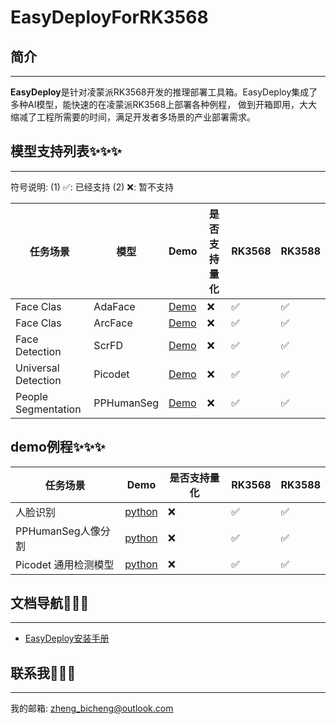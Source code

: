 # EasyDeployForRK3568

## 简介
****
**EasyDeploy**是针对凌蒙派RK3568开发的推理部署工具箱。EasyDeploy集成了多种AI模型，能快速的在凌蒙派RK3568上部署各种例程，
做到开箱即用，大大缩减了工程所需要的时间，满足开发者多场景的产业部署需求。

## 模型支持列表✨✨✨
****

符号说明: (1) ✅: 已经支持  (2) ❌: 暂不支持

| 任务场景                | 模型         | Demo                                        | 是否支持量化 | RK3568 | RK3588 |
|---------------------|------------|---------------------------------------------|--------|--------|--------|
| Face Clas           | AdaFace    | [Demo](./example/clas/ada_face/)            | ❌      | ✅      | ✅      |
| Face Clas           | ArcFace    | [Demo](./example/clas/arc_face/)            | ❌      | ✅      | ✅      |
| Face Detection      | ScrFD      | [Demo](./example/detection/scrfd/)          | ❌      | ✅      | ✅      |
| Universal Detection | Picodet    | [Demo](./example/detection/picodet/)        | ❌      | ✅      | ✅      |
| People Segmentation | PPHumanSeg | [Demo](./example/segmentation/pp_humanseg/) | ❌      | ✅      | ✅      |

## demo例程✨✨✨
| 任务场景           | Demo                                                | 是否支持量化 | RK3568 | RK3588 |
|----------------|-----------------------------------------------------|--------|--------|--------|
| 人脸识别           | [python](./example/project/face_recognition/python) | ❌      | ✅      | ✅      |
| PPHumanSeg人像分割 | [python](./example/segmentation/pp_humanseg/python) | ❌      | ✅      | ✅      |
| Picodet 通用检测模型 | [python](./example/detection/picodet/python)        | ❌      | ✅      | ✅      |


## 文档导航🚙🚙🚙
****

* [EasyDeploy安装手册](./docs/quickly_start/install.md)

## 联系我📮📮📮
****

我的邮箱: [zheng_bicheng@outlook.com](zheng_bicheng@outlook.com)